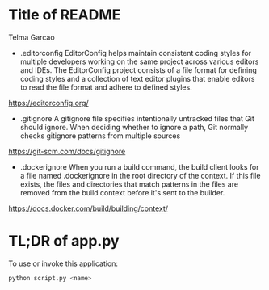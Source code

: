 # Title of README 
Telma Garcao

- .editorconfig
EditorConfig helps maintain consistent coding styles for multiple developers working on the same project across various editors and IDEs. The EditorConfig project consists of a file format for defining coding styles and a collection of text editor plugins that enable editors to read the file format and adhere to defined styles.

https://editorconfig.org/

- .gitignore
A gitignore file specifies intentionally untracked files that Git should ignore. When deciding whether to ignore a path, Git normally checks gitignore patterns from multiple sources

https://git-scm.com/docs/gitignore

- .dockerignore
When you run a build command, the build client looks for a file named .dockerignore in the root directory of the context. If this file exists, the files and directories that match patterns in the files are removed from the build context before it's sent to the builder.

https://docs.docker.com/build/building/context/

# TL;DR of app.py

To use or invoke this application:

```bash
python script.py <name>

